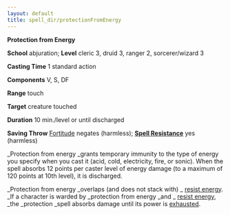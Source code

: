 ```yaml
---
layout: default
title: spell_dir/protectionFromEnergy
---
```

 **Protection from Energy**

**School** abjuration; **Level** cleric 3, druid 3, ranger 2, sorcerer/wizard 3

**Casting Time** 1 standard action

**Components** V, S, DF

**Range** touch

**Target** creature touched

**Duration** 10 min./level or until discharged

**Saving Throw** [Fortitude](../combat#_fortitude) negates (harmless); **[Spell Resistance](../glossary#_spell-resistance)** yes (harmless)

_Protection from energy _grants temporary immunity to the type of energy you specify when you cast it (acid, cold, electricity, fire, or sonic). When the spell absorbs 12 points per caster level of energy damage (to a maximum of 120 points at 10th level), it is discharged.

_Protection from energy _overlaps (and does not stack with) _ [resist energy](resistEnergy#_resist-energy). _If a character is warded by _protection from energy _and _ [resist energy](resistEnergy#_resist-energy), _the _protection _spell absorbs damage until its power is [exhausted](../glossary#_exhausted).

